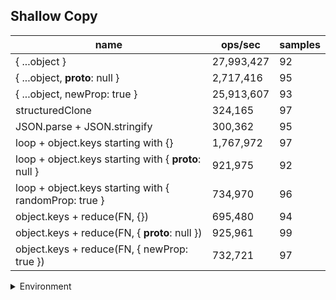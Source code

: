 ## Shallow Copy

|name|ops/sec|samples|
|-|-|-|
|{ ...object }|27,993,427|92|
|{ ...object, __proto__: null }|2,717,416|95|
|{ ...object, newProp: true }|25,913,607|93|
|structuredClone|324,165|97|
|JSON.parse + JSON.stringify|300,362|95|
|loop + object.keys starting with {}|1,767,972|97|
|loop + object.keys starting with { __proto__: null }|921,975|92|
|loop + object.keys starting with { randomProp: true }|734,970|96|
|object.keys + reduce(FN, {})|695,480|94|
|object.keys + reduce(FN, { __proto__: null })|925,961|99|
|object.keys + reduce(FN, { newProp: true })|732,721|97|


<details>
<summary>Environment</summary>

* __Machine:__ linux x64 | 4 vCPUs | 15.2GB Mem
* __Run:__ Sat May 04 2024 00:32:55 GMT+0000 (Coordinated Universal Time)
</details>

<!--
{"environment":{"platform":"linux","arch":"x64","cpus":4,"totalMemory":15.245216369628906},"benchmarks":[{"name":"{ ...object }","opsSec":27993426.97559816,"samples":5},{"name":"{ ...object, __proto__: null }","opsSec":2717415.746838682,"samples":6},{"name":"{ ...object, newProp: true }","opsSec":25913606.980589725,"samples":5},{"name":"structuredClone","opsSec":324164.87100520555,"samples":4},{"name":"JSON.parse + JSON.stringify","opsSec":300362.2131628957,"samples":4},{"name":"loop + object.keys starting with {}","opsSec":1767971.6257170811,"samples":5},{"name":"loop + object.keys starting with { __proto__: null }","opsSec":921975.0823336297,"samples":4},{"name":"loop + object.keys starting with { randomProp: true }","opsSec":734969.6021740511,"samples":5},{"name":"object.keys + reduce(FN, {})","opsSec":695480.2706723561,"samples":5},{"name":"object.keys + reduce(FN, { __proto__: null })","opsSec":925961.2186548308,"samples":5},{"name":"object.keys + reduce(FN, { newProp: true })","opsSec":732720.5284054707,"samples":5}]}-->

